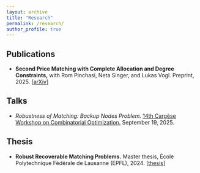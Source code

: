 ```yaml
---
layout: archive
title: "Research"
permalink: /research/
author_profile: true
---
```


## Publications

- **Second Price Matching with Complete Allocation and Degree Constraints,**
with Rom Pinchasi, Neta Singer, and Lukas Vogl. Preprint, 2025. [[arXiv](https://arxiv.org/abs/2505.06005)]

## Talks

- *Robustness of Matching: Backup Nodes Problem.* 
[14th Cargèse Workshop on Combinatorial Optimization.](https://www.cargese.org/2025/) September 19, 2025. 

## Thesis

- **Robust Recoverable Matching Problems.**
Master thesis, École Polytechnique Fédérale de Lausanne (EPFL), 2024. [[thesis](https://zenodo.org/records/15118302)]

<!-- {% if site.author.googlescholar %}
  <div class="wordwrap">You can also find my articles on <a href="{{site.author.googlescholar}}">my Google Scholar profile</a>.</div>
{% endif %}

{% include base_path %}

{% for post in site.publications reversed %}
  {% include archive-single.html %}
{% endfor %} -->
